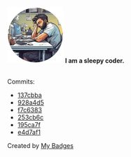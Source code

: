 <img src="https://github.com/my-badges/my-badges/blob/master/src/all-badges/time-of-commit/sleepy-coder.png?raw=true" alt="I am a sleepy coder." title="I am a sleepy coder." width="128">
<strong>I am a sleepy coder.</strong>
<br><br>

Commits:

- <a href="https://github.com/adib-yg/web/commit/137cbba2a946cd25f7099da7755a68ebf4d3d35a">137cbba</a>
- <a href="https://github.com/adib-yg/web/commit/928a4d5ea157fa8d4d8f5d60936a066a1f354c7f">928a4d5</a>
- <a href="https://github.com/adib-yg/web/commit/f7c638370a7f0340e0066078fe9203b9b0bfb895">f7c6383</a>
- <a href="https://github.com/adib-yg/web/commit/253cb6c98a708fda71d68e543e1a64bd28f2efca">253cb6c</a>
- <a href="https://github.com/adib-yg/web/commit/195ca7fcc2898d3a831c1e9d7c557fa3979c0722">195ca7f</a>
- <a href="https://github.com/adib-yg/web/commit/e4d7af19e4f95053117d5b4f0ed4a8578a4291a5">e4d7af1</a>


Created by <a href="https://github.com/my-badges/my-badges">My Badges</a>